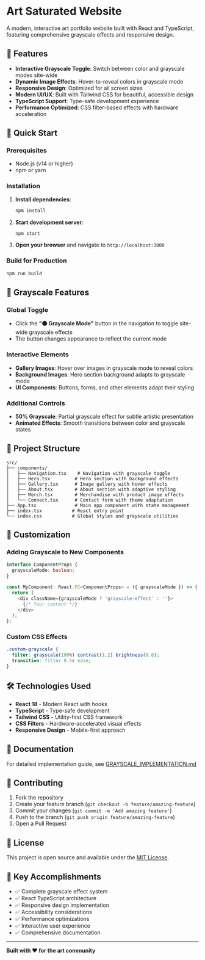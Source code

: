# Art Saturated Website

A modern, interactive art portfolio website built with React and TypeScript, featuring comprehensive grayscale effects and responsive design.

## 🎨 Features

- **Interactive Grayscale Toggle**: Switch between color and grayscale modes site-wide
- **Dynamic Image Effects**: Hover-to-reveal colors in grayscale mode
- **Responsive Design**: Optimized for all screen sizes
- **Modern UI/UX**: Built with Tailwind CSS for beautiful, accessible design
- **TypeScript Support**: Type-safe development experience
- **Performance Optimized**: CSS filter-based effects with hardware acceleration

## 🚀 Quick Start

### Prerequisites
- Node.js (v14 or higher)
- npm or yarn

### Installation

1. **Install dependencies**:
   ```bash
   npm install
   ```

2. **Start development server**:
   ```bash
   npm start
   ```

3. **Open your browser** and navigate to `http://localhost:3000`

### Build for Production

```bash
npm run build
```

## 🎯 Grayscale Features

### Global Toggle
- Click the **"⚫ Grayscale Mode"** button in the navigation to toggle site-wide grayscale effects
- The button changes appearance to reflect the current mode

### Interactive Elements
- **Gallery Images**: Hover over images in grayscale mode to reveal colors
- **Background Images**: Hero section background adapts to grayscale mode
- **UI Components**: Buttons, forms, and other elements adapt their styling

### Additional Controls
- **50% Grayscale**: Partial grayscale effect for subtle artistic presentation
- **Animated Effects**: Smooth transitions between color and grayscale states

## 📁 Project Structure

```
src/
├── components/
│   ├── Navigation.tsx    # Navigation with grayscale toggle
│   ├── Hero.tsx         # Hero section with background effects
│   ├── Gallery.tsx      # Image gallery with hover effects
│   ├── About.tsx        # About section with adaptive styling
│   ├── Merch.tsx        # Merchandise with product image effects
│   └── Connect.tsx      # Contact form with theme adaptation
├── App.tsx              # Main app component with state management
├── index.tsx           # React entry point
└── index.css           # Global styles and grayscale utilities
```

## 🎨 Customization

### Adding Grayscale to New Components

```typescript
interface ComponentProps {
  grayscaleMode: boolean;
}

const MyComponent: React.FC<ComponentProps> = ({ grayscaleMode }) => {
  return (
    <div className={grayscaleMode ? 'grayscale-effect' : ''}>
      {/* Your content */}
    </div>
  );
};
```

### Custom CSS Effects

```css
.custom-grayscale {
  filter: grayscale(100%) contrast(1.2) brightness(0.8);
  transition: filter 0.5s ease;
}
```

## 🛠 Technologies Used

- **React 18** - Modern React with hooks
- **TypeScript** - Type-safe development
- **Tailwind CSS** - Utility-first CSS framework
- **CSS Filters** - Hardware-accelerated visual effects
- **Responsive Design** - Mobile-first approach

## 📖 Documentation

For detailed implementation guide, see [GRAYSCALE_IMPLEMENTATION.md](./GRAYSCALE_IMPLEMENTATION.md)

## 🤝 Contributing

1. Fork the repository
2. Create your feature branch (`git checkout -b feature/amazing-feature`)
3. Commit your changes (`git commit -m 'Add amazing feature'`)
4. Push to the branch (`git push origin feature/amazing-feature`)
5. Open a Pull Request

## 📄 License

This project is open source and available under the [MIT License](LICENSE).

## 🎯 Key Accomplishments

- ✅ Complete grayscale effect system
- ✅ React TypeScript architecture
- ✅ Responsive design implementation
- ✅ Accessibility considerations
- ✅ Performance optimizations
- ✅ Interactive user experience
- ✅ Comprehensive documentation

---

**Built with ❤️ for the art community**